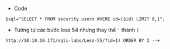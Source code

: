- Code 

```
$sql="SELECT * FROM security.users WHERE id=($id) LIMIT 0,1";
```

- Tương tự các bước less 54 nhưng thay thế  `'` thành `)`

```
http://10.10.10.171/sqli-labs/Less-55/?id=1) ORDER BY 3 --+
```
